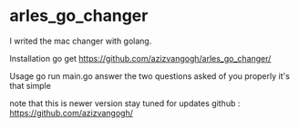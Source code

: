 # arles_go_changer
I writed the mac changer with golang.


Installation
go get https://github.com/azizvangogh/arles_go_changer/

Usage
go run main.go
answer the two questions asked of you properly
it's that simple

note that this is newer version
stay tuned for updates
github : https://github.com/azizvangogh/
